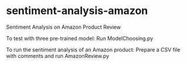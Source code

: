 # sentiment-analysis-amazon
Sentiment Analysis on Amazon Product Review

To test with three pre-trained model: 
Run ModelChoosing.py

To run the sentiment analysis of an Amazon product:
Prepare a CSV file with comments and run AmazonReview.py
